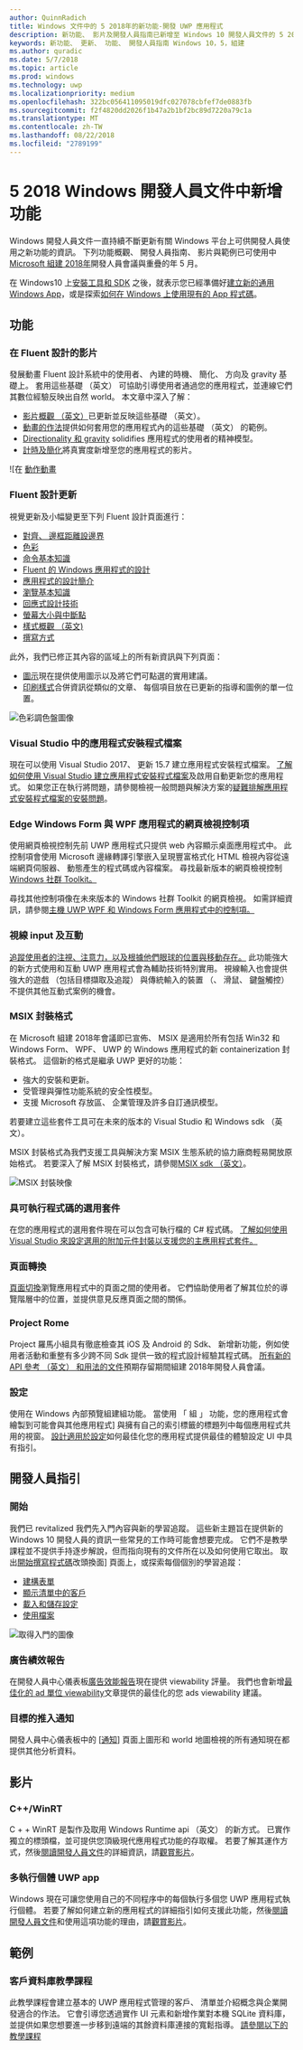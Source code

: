 ```yaml
---
author: QuinnRadich
title: Windows 文件中的 5 2018年的新功能-開發 UWP 應用程式
description: 新功能、 影片及開發人員指南已新增至 Windows 10 開發人員文件的 5 2018年和 Microsoft 組建會議。
keywords: 新功能、 更新、 功能、 開發人員指南 Windows 10，5，組建
ms.author: quradic
ms.date: 5/7/2018
ms.topic: article
ms.prod: windows
ms.technology: uwp
ms.localizationpriority: medium
ms.openlocfilehash: 322bc056411095019dfc027078cbfef7de0883fb
ms.sourcegitcommit: f2f4820dd2026f1b47a2b1bf2bc89d7220a79c1a
ms.translationtype: MT
ms.contentlocale: zh-TW
ms.lasthandoff: 08/22/2018
ms.locfileid: "2789199"
---
```

# <a name="whats-new-in-the-windows-developer-docs-in-may-2018"></a>5 2018 Windows 開發人員文件中新增功能

Windows 開發人員文件一直持續不斷更新有關 Windows 平台上可供開發人員使用之新功能的資訊。 下列功能概觀、 開發人員指南、 影片與範例已可使用中[Microsoft 組建 2018年](https://www.microsoft.com/build)開發人員會議與重疊的年 5 月。

在 Windows10 上[安裝工具和 SDK](http://go.microsoft.com/fwlink/?LinkId=821431) 之後，就表示您已經準備好[建立新的通用 Windows App](../get-started/create-uwp-apps.md)，或是探索[如何在 Windows 上使用現有的 App 程式碼](../porting/index.md)。

## <a name="features"></a>功能

### <a name="motion-in-fluent-design"></a>在 Fluent 設計的影片

發展動畫 Fluent 設計系統中的使用者、 內建的時機、 簡化、 方向及 gravity 基礎上。 套用這些基礎 （英文） 可協助引導使用者通過您的應用程式，並連線它們其數位經驗反映出自然 world。 本文章中深入了解：

* [影片概觀 （英文）](../design/motion/index.md)已更新並反映這些基礎 （英文）。
* [動畫的作法](../design/motion/motion-in-practice.md)提供如何套用您的應用程式內的這些基礎 （英文） 的範例。
* [Directionality 和 gravity](../design/motion/directionality-and-gravity.md) solidifies 應用程式的使用者的精神模型。
* [計時及簡化](../design/motion/timing-and-easing.md)將真實度新增至您的應用程式的影片。

![在 [動作動畫](../design/motion/images/contextual.gif)

### <a name="fluent-design-updates"></a>Fluent 設計更新

視覺更新及小幅變更至下列 Fluent 設計頁面進行：

* [對齊、 邊框距離設邊界](../design/layout/alignment-margin-padding.md)
* [色彩](../design/style/color.md)
* [命令基本知識](../design/basics/commanding-basics.md)
* [Fluent 的 Windows 應用程式的設計](../design/fluent-design-system/index.md)
* [應用程式的設計簡介](../design/basics/design-and-ui-intro.md)
* [瀏覽基本知識](../design/basics/navigation-basics.md)
* [回應式設計技術](../design/layout/responsive-design.md)
* [螢幕大小與中斷點](../design/layout/screen-sizes-and-breakpoints-for-responsive-design.md)
* [樣式概觀 （英文)](../design/style/index.md)
* [撰寫方式](../design/style/writing-style.md)

此外，我們已修正其內容的區域上的所有新資訊與下列頁面：

* [圖示](../design/style/icons.md)現在提供使用圖示以及將它們可點選的實用建議。
* [印刷樣式](../design/style/typography.md)合併資訊從類似的文章、 每個項目放在已更新的指導和圖例的單一位置。

![色彩調色盤圖像](../design/style/images/color/accent-color-palette.svg)

### <a name="app-installer-files-in-visual-studio"></a>Visual Studio 中的應用程式安裝程式檔案

現在可以使用 Visual Studio 2017、 更新 15.7 建立應用程式安裝程式檔案。 [了解如何使用 Visual Studio 建立應用程式安裝程式檔案](../packaging/create-appinstallerfile-vs.md)及啟用自動更新您的應用程式。 如果您正在執行將問題，請參閱檢視一般問題與解決方案的[疑難排解應用程式安裝程式檔案的安裝問題](../packaging/troubleshoot-appinstaller-issues.md)。

### <a name="edge-webview-control-for-windows-forms-and-wpf-applications"></a>Edge Windows Form 與 WPF 應用程式的網頁檢視控制項

使用網頁檢視控制先前 UWP 應用程式只提供 web 內容顯示桌面應用程式中。 此控制項會使用 Microsoft 邊緣轉譯引擎嵌入呈現豐富格式化 HTML 檢視內容從遠端網頁伺服器、 動態產生的程式碼或內容檔案。 尋找最新版本的網頁檢視控制[Windows 社群 Toolkit。](https://docs.microsoft.com/windows/uwpcommunitytoolkit/)

尋找其他控制項像在未來版本的 Windows 社群 Toolkit 的網頁檢視。 如需詳細資訊，請參閱[主機 UWP WPF 和 Windows Form 應用程式中的控制項。](https://docs.microsoft.com/windows/uwp/xaml-platform/xaml-host-controls)

### <a name="gaze-input-and-interactions"></a>視線 input 及互動

[追蹤使用者的注視、注意力，以及根據他們眼球的位置與移動存在。](../design/input/gaze-interactions.md) 此功能強大的新方式使用和互動 UWP 應用程式會為輔助技術特別實用。 視線輸入也會提供強大的遊戲 （包括目標擷取及追蹤） 與傳統輸入的裝置 （、 滑鼠、 鍵盤觸控） 不提供其他互動式案例的機會。

### <a name="msix-packaging-format"></a>MSIX 封裝格式

在 Microsoft 組建 2018年會議即已宣佈、 MSIX 是適用於所有包括 Win32 和 Windows Form、 WPF、 UWP 的 Windows 應用程式的新 containerization 封裝格式。 這個新的格式是繼承 UWP 更好的功能：

* 強大的安裝和更新。 
* 受管理與彈性功能系統的安全性模型。
* 支援 Microsoft 存放區、 企業管理及許多自訂通訊模型。

若要建立這些套件工具可在未來的版本的 Visual Studio 和 Windows sdk （英文）。

MSIX 封裝格式為我們支援工具與解決方案 MSIX 生態系統的協力廠商輕易開放原始格式。 若要深入了解 MSIX 封裝格式，請參閱[MSIX sdk （英文）](https://github.com/Microsoft/msix-packaging)。 

![MSIX 封裝映像](images/msix.png)

### <a name="optional-packages-with-executable-code"></a>具可執行程式碼的選用套件

在您的應用程式的選用套件現在可以包含可執行檔的 C# 程式碼。 [了解如何使用 Visual Studio 來設定選用的附加元件封裝以支援您的主應用程式套件。](../packaging/optional-packages-with-executable-code.md)

### <a name="page-transitions"></a>頁面轉換

[頁面切換](../design/motion/page-transitions.md)瀏覽應用程式中的頁面之間的使用者。 它們協助使用者了解其位於的導覽階層中的位置，並提供意見反應頁面之間的關係。

### <a name="project-rome"></a>Project Rome

Project 羅馬小組具有徹底檢查其 iOS 及 Android 的 Sdk、 新增新功能，例如使用者活動和重整有多少跨不同 Sdk 提供一致的程式設計經驗其程式碼。 [所有新的 API 參考 （英文） 和用法的文件](https://docs.microsoft.com/windows/project-rome/)預期存留期間組建 2018年開發人員會議。

### <a name="sets"></a>設定

使用在 Windows 內部預覽組建組功能。 當使用 「 組 」 功能，您的應用程式會繪製到可能會與其他應用程式] 與擁有自己的索引標籤的標題列中每個應用程式共用的視窗。 [設計適用於設定](../design/shell/design-for-sets.md)如何最佳化您的應用程式提供最佳的體驗設定 UI 中具有指引。

## <a name="developer-guidance"></a>開發人員指引

### <a name="get-started"></a>開始

我們已 revitalized 我們先入門內容與新的學習追蹤。 這些新主題旨在提供新的 Windows 10 開發人員的資訊一些常見的工作時可能會想要完成。 它們不是教學課程並不提供手持逐步解說，但而指向現有的文件所在以及如何使用它取出。 取出[開始撰寫程式碼](../get-started/create-uwp-apps.md)改頭換面] 頁面上，或探索每個個別的學習追蹤：

* [建構表單](../get-started/construct-form-learning-track.md)
* [顯示清單中的客戶](../get-started/display-customers-in-list-learning-track.md)
* [載入和儲存設定](../get-started/settings-learning-track.md)
* [使用檔案](../get-started/fileio-learning-track.md)

![取得入門的圖像](../get-started/images/build-your-app.png)

### <a name="advertising-performance-report"></a>廣告績效報告

在開發人員中心儀表板[廣告效能報告](../publish/advertising-performance-report.md)現在提供 viewability 評量。 我們也會新增[最佳化的 ad 單位 viewability](../monetize/optimize-ad-unit-viewability.md)文章提供的最佳化的您 ads viewability 建議。

### <a name="targeted-push-notifications"></a>目標的推入通知

開發人員中心儀表板中的 [[通知](../publish/send-push-notifications-to-your-apps-customers.md)] 頁面上圖形和 world 地圖檢視的所有通知現在都提供其他分析資料。

## <a name="videos"></a>影片

### <a name="cwinrt"></a>C++/WinRT

C + + WinRT 是製作及取用 Windows Runtime api （英文） 的新方式。 已實作獨立的標頭檔，並可提供您頂級現代應用程式功能的存取權。 若要了解其運作方式，然後[閱讀開發人員文件](../cpp-and-winrt-apis/index.md)的詳細資訊，請[觀賞影片](https://www.youtube.com/watch?v=TLSul1XxppA&feature=youtu.be)。

### <a name="multi-instance-uwp-apps"></a>多執行個體 UWP app

Windows 現在可讓您使用自己的不同程序中的每個執行多個您 UWP 應用程式執行個體。 若要了解如何建立新的應用程式的詳細指引如何支援此功能，然後[閱讀開發人員文件](../launch-resume/multi-instance-uwp.md)和使用這項功能的理由，請[觀賞影片](https://www.youtube.com/watch?v=clnnf4cigd0&feature=youtu.be)。

## <a name="samples"></a>範例

### <a name="customer-database-tutorial"></a>客戶資料庫教學課程

此教學課程會建立基本的 UWP 應用程式管理的客戶、 清單並介紹概念與企業開發適合的作法。 它會引導您透過實作 UI 元素和新增作業對本機 SQLite 資料庫，並提供如果您想要進一步移到遠端的其餘資料庫連接的寬鬆指導。 [請參閱以下的教學課程](../enterprise/customer-database-tutorial.md)